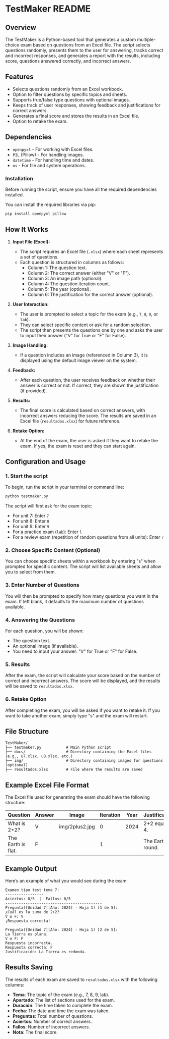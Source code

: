 # TestMaker README

## Overview

The TestMaker is a Python-based tool that generates a custom multiple-choice exam based on questions from an Excel file. The script selects questions randomly, presents them to the user for answering, tracks correct and incorrect responses, and generates a report with the results, including score, questions answered correctly, and incorrect answers.

## Features

- Selects questions randomly from an Excel workbook.
- Option to filter questions by specific topics and sheets.
- Supports true/false type questions with optional images.
- Keeps track of user responses, showing feedback and justifications for correct answers.
- Generates a final score and stores the results in an Excel file.
- Option to retake the exam.

## Dependencies

- `openpyxl` - For working with Excel files.
- `PIL` (Pillow) - For handling images.
- `datetime` - For handling time and dates.
- `os` - For file and system operations.

### Installation

Before running the script, ensure you have all the required dependencies installed.

You can install the required libraries via pip:

```bash
pip install openpyxl pillow
```

## How It Works

1. **Input File (Excel):**
   - The script requires an Excel file (`.xlsx`) where each sheet represents a set of questions.
   - Each question is structured in columns as follows:
     - Column 1: The question text.
     - Column 2: The correct answer (either "V" or "F").
     - Column 3: An image path (optional).
     - Column 4: The question iteration count.
     - Column 5: The year (optional).
     - Column 6: The justification for the correct answer (optional).

2. **User Interaction:**
   - The user is prompted to select a topic for the exam (e.g., `7`, `8`, `9`, or `lab`).
   - They can select specific content or ask for a random selection.
   - The script then presents the questions one by one and asks the user to input their answer ("V" for True or "F" for False).

3. **Image Handling:**
   - If a question includes an image (referenced in Column 3), it is displayed using the default image viewer on the system.
   
4. **Feedback:**
   - After each question, the user receives feedback on whether their answer is correct or not. If correct, they are shown the justification (if provided).
   
5. **Results:**
   - The final score is calculated based on correct answers, with incorrect answers reducing the score. The results are saved in an Excel file (`resultados.xlsx`) for future reference.

6. **Retake Option:**
   - At the end of the exam, the user is asked if they want to retake the exam. If yes, the exam is reset and they can start again.

## Configuration and Usage

### 1. Start the script

To begin, run the script in your terminal or command line:

```bash
python testmaker.py
```

The script will first ask for the exam topic:

- For unit 7: Enter `7`
- For unit 8: Enter `8`
- For unit 9: Enter `9`
- For a practice exam (`lab`): Enter `l`
- For a review exam (repetition of random questions from all units): Enter `r`

### 2. Choose Specific Content (Optional)

You can choose specific sheets within a workbook by entering "s" when prompted for specific content. The script will list available sheets and allow you to select from them.

### 3. Enter Number of Questions

You will then be prompted to specify how many questions you want in the exam. If left blank, it defaults to the maximum number of questions available.

### 4. Answering the Questions

For each question, you will be shown:

- The question text.
- An optional image (if available).
- You need to input your answer: "V" for True or "F" for False.

### 5. Results

After the exam, the script will calculate your score based on the number of correct and incorrect answers. The score will be displayed, and the results will be saved to `resultados.xlsx`.

### 6. Retake Option

After completing the exam, you will be asked if you want to retake it. If you want to take another exam, simply type "s" and the exam will restart.

## File Structure

```
TestMaker/
├── testmaker.py           # Main Python script
├── docs/                  # Directory containing the Excel files (e.g., u7.xlsx, u8.xlsx, etc.)
├── img/                   # Directory containing images for questions (optional)
├── resultados.xlsx        # File where the results are saved
```

## Example Excel File Format

The Excel file used for generating the exam should have the following structure:

| Question               | Answer | Image      | Iteration | Year | Justification |
|------------------------|--------|------------|-----------|------|---------------|
| What is 2+2?            | V      | img/2plus2.jpg | 0         | 2024 | 2+2 equals 4. |
| The Earth is flat.      | F      |            | 1         |      | The Earth is round. |

## Example Output

Here’s an example of what you would see during the exam:

```
Examen tipo test tema 7:
-----------------
Aciertos: 0/5  |  Fallos: 0/5
-------------------------------------------
Pregunta([Unidad 7][Año: 2024] - Hoja 1) [1 de 5]:
¿Cuál es la suma de 2+2?
V o F: V
¡Respuesta correcta!

Pregunta([Unidad 7][Año: 2024] - Hoja 1) [2 de 5]:
La Tierra es plana.
V o F: F
Respuesta incorrecta.
Respuesta correcta: F
Justificación: La Tierra es redonda.
```

## Results Saving

The results of each exam are saved to `resultados.xlsx` with the following columns:

- **Tema**: The topic of the exam (e.g., 7, 8, 9, lab).
- **Apartado**: The list of sections used for the exam.
- **Duración**: The time taken to complete the exam.
- **Fecha**: The date and time the exam was taken.
- **Preguntas**: Total number of questions.
- **Aciertos**: Number of correct answers.
- **Fallos**: Number of incorrect answers.
- **Nota**: The final score.
